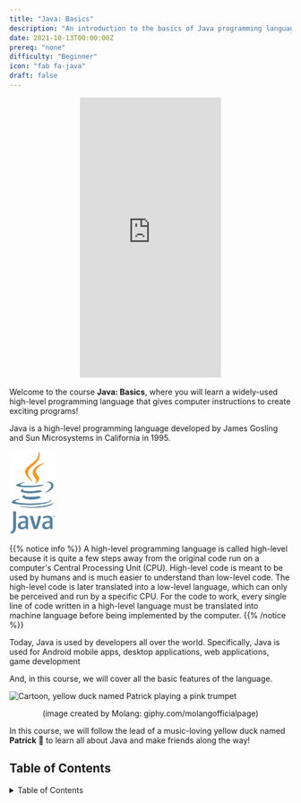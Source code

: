 ```yaml
---
title: "Java: Basics"
description: "An introduction to the basics of Java programming language."
date: 2021-10-13T00:00:00Z
prereq: "none"
difficulty: "Beginner"
icon: "fab fa-java"
draft: false
---
```


<p style="text-align: center;"><iframe width="50%" height="500px" src="https://www.youtube.com/embed/udEaocEYlpc" frameborder="0" allow="accelerometer; autoplay; clipboard-write; encrypted-media; gyroscope; picture-in-picture" allowfullscreen></iframe></p>

Welcome to the course <b>Java: Basics</b>, where you will learn a widely-used high-level programming language that gives computer instructions to create exciting programs!

Java is a high-level programming language developed by James Gosling and Sun Microsystems in California in 1995. 

<img src="images/logo.png" height="150" alt="Java Logo of steaming coffee cup with Java written below" />

{{% notice info %}}
A high-level programming language is called high-level because it is quite a few steps away from the original code run on a computer's Central Processing Unit (CPU). High-level code is meant to be used by humans and is much easier to understand than low-level code. The high-level code is later translated into a low-level language, which can only be perceived and run by a specific CPU. For the code to work, every single line of code written in a high-level language must be translated into machine language before being implemented by the computer.
{{% /notice %}}

Today, Java is used by developers all over the world. Specifically, Java is used for Android mobile apps, desktop applications, web applications, game development 

And, in this course, we will cover all the basic features of the language.

![Cartoon, yellow duck named Patrick playing a pink trumpet](https://media.giphy.com/media/l49JKwmJLChtS6d44/giphy.gif) 

<p style="text-align: center;">(image created by Molang: giphy.com/molangofficialpage)</p>

In this course, we will follow the lead of a music-loving yellow duck named <b>Patrick</b> 🐥 to learn all about Java and make friends along the way!

## Table of Contents

<details close>
<summary>Table of Contents</summary>
{{% children %}}
</details>